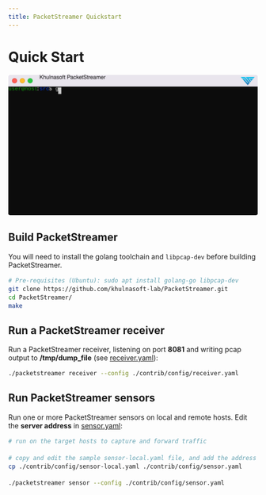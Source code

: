 ```yaml
---
title: PacketStreamer Quickstart
---
```


# Quick Start

![PacketStreamer Demo](img/packetstreamer.svg)

## Build PacketStreamer


You will need to install the golang toolchain and `libpcap-dev` before building PacketStreamer.
  
```bash
# Pre-requisites (Ubuntu): sudo apt install golang-go libpcap-dev
git clone https://github.com/khulnasoft-lab/PacketStreamer.git
cd PacketStreamer/
make
```

## Run a PacketStreamer receiver

Run a PacketStreamer receiver, listening on port **8081** and writing pcap output to **/tmp/dump_file** (see [receiver.yaml](https://github.com/khulnasoft-lab/PacketStreamer/tree/main/contrib/config/receiver.yaml)):
  
```bash
./packetstreamer receiver --config ./contrib/config/receiver.yaml
```

## Run PacketStreamer sensors

Run one or more PacketStreamer sensors on local and remote hosts. Edit the **server address** in [sensor.yaml](https://github.com/khulnasoft-lab/PacketStreamer/tree/main/contrib/config/sensor-local.yaml):

```bash
# run on the target hosts to capture and forward traffic

# copy and edit the sample sensor-local.yaml file, and add the address of the receiver host
cp ./contrib/config/sensor-local.yaml ./contrib/config/sensor.yaml

./packetstreamer sensor --config ./contrib/config/sensor.yaml
```
